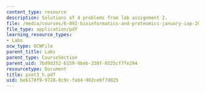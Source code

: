 ```yaml
---
content_type: resource
description: Solutions of 4 problems from lab assignment 2.
file: /media/courses/6-092-bioinformatics-and-proteomics-january-iap-2005/be6170f997288c9cfab4902ce6f7d025_pset3_h.pdf
file_type: application/pdf
learning_resource_types:
- Labs
ocw_type: OCWFile
parent_title: Labs
parent_type: CourseSection
parent_uid: 7bd9d252-6159-9beb-330f-0525cf7fe294
resourcetype: Document
title: pset3_h.pdf
uid: be6170f9-9728-8c9c-fab4-902ce6f7d025
---
```

